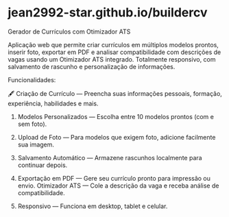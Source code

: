 # jean2992-star.github.io/buildercv
Gerador de Currículos com Otimizador ATS 

Aplicação web que permite criar currículos em múltiplos modelos prontos, inserir foto, exportar em PDF e analisar compatibilidade com descrições de vagas usando um Otimizador ATS integrado. Totalmente responsivo, com salvamento de rascunho e personalização de informações.

Funcionalidades:

🖋 Criação de Currículo — Preencha suas informações pessoais, formação, experiência, habilidades e mais.

1. Modelos Personalizados — Escolha entre 10 modelos prontos (com e sem foto).

2. Upload de Foto — Para modelos que exigem foto, adicione facilmente sua imagem.

3. Salvamento Automático — Armazene rascunhos localmente para continuar depois.

4. Exportação em PDF — Gere seu currículo pronto para impressão ou envio.
Otimizador ATS — Cole a descrição da vaga e receba análise de compatibilidade.

5. Responsivo — Funciona em desktop, tablet e celular.


